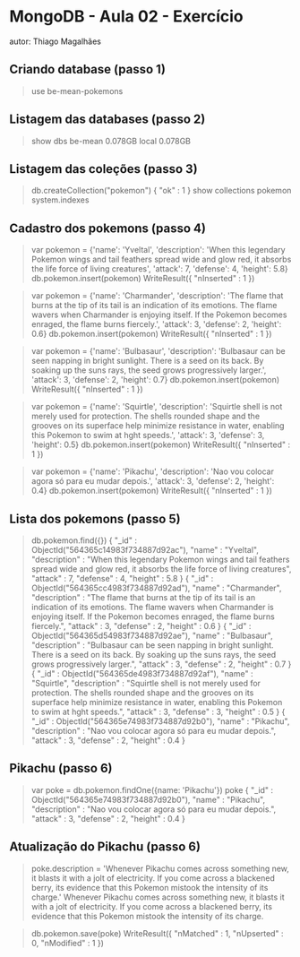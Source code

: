 # MongoDB - Aula 02 - Exercício
autor: Thiago Magalhães

## Criando database (passo 1)
> use be-mean-pokemons

## Listagem das databases (passo 2)
> show dbs
be-mean  0.078GB
local    0.078GB

## Listagem das coleções (passo 3)
> db.createCollection("pokemon")
{ "ok" : 1 }
> show collections
pokemon
system.indexes

## Cadastro dos pokemons (passo 4)
> var pokemon  = {'name': 'Yveltal', 'description': 'When this legendary Pokemon wings and tail feathers spread wide and glow red, it absorbs the life force of living creatures', 'attack': 7, 'defense': 4, 'height': 5.8}
> db.pokemon.insert(pokemon)
WriteResult({ "nInserted" : 1 })

> var pokemon  = {'name': 'Charmander', 'description': 'The flame that burns at the tip of its tail is an indication of its emotions. The flame wavers when Charmander is enjoying itself. If the Pokemon becomes enraged, the flame burns fiercely.', 'attack': 3, 'defense': 2, 'height': 0.6}
> db.pokemon.insert(pokemon)
WriteResult({ "nInserted" : 1 })

> var pokemon  = {'name': 'Bulbasaur', 'description': 'Bulbasaur can be seen napping in bright sunlight. There is a seed on its back. By soaking up the suns rays, the seed grows progressively larger.', 'attack': 3, 'defense': 2, 'height': 0.7}
> db.pokemon.insert(pokemon)
WriteResult({ "nInserted" : 1 })

> var pokemon  = {'name': 'Squirtle', 'description': 'Squirtle shell is not merely used for protection. The shells rounded shape and the grooves on its superface help minimize resistance in water, enabling this Pokemon to swim at hght speeds.', 'attack': 3, 'defense': 3, 'height': 0.5}
> db.pokemon.insert(pokemon)
WriteResult({ "nInserted" : 1 })

> var pokemon  = {'name': 'Pikachu', 'description': 'Nao vou colocar agora só para eu mudar depois.', 'attack': 3, 'defense': 2, 'height': 0.4}
> db.pokemon.insert(pokemon)
WriteResult({ "nInserted" : 1 })


## Lista dos pokemons (passo 5)
> db.pokemon.find({})
{ "_id" : ObjectId("564365c14983f734887d92ac"), "name" : "Yveltal", "description" : "When this legendary Pokemon wings and tail feathers spread wide and glow red, it absorbs the life force of living creatures", "attack" : 7, "defense" : 4, "height" : 5.8 }
{ "_id" : ObjectId("564365cc4983f734887d92ad"), "name" : "Charmander", "description" : "The flame that burns at the tip of its tail is an indication of its emotions. The flame wavers when Charmander is enjoying itself. If the Pokemon becomes enraged, the flame burns fiercely.", "attack" : 3, "defense" : 2, "height" : 0.6 }
{ "_id" : ObjectId("564365d54983f734887d92ae"), "name" : "Bulbasaur", "description" : "Bulbasaur can be seen napping in bright sunlight. There is a seed on its back. By soaking up the suns rays, the seed grows progressively larger.", "attack" : 3, "defense" : 2, "height" : 0.7 }
{ "_id" : ObjectId("564365de4983f734887d92af"), "name" : "Squirtle", "description" : "Squirtle shell is not merely used for protection. The shells rounded shape and the grooves on its superface help minimize resistance in water, enabling this Pokemon to swim at hght speeds.", "attack" : 3, "defense" : 3, "height" : 0.5 }
{ "_id" : ObjectId("564365e74983f734887d92b0"), "name" : "Pikachu", "description" : "Nao vou colocar agora só para eu mudar depois.", "attack" : 3, "defense" : 2, "height" : 0.4 }


## Pikachu (passo 6)
> var poke = db.pokemon.findOne({name: 'Pikachu'})
> poke
{
  "_id" : ObjectId("564365e74983f734887d92b0"),
  "name" : "Pikachu",
  "description" : "Nao vou colocar agora só para eu mudar depois.",
  "attack" : 3,
  "defense" : 2,
  "height" : 0.4
}


## Atualização do Pikachu (passo 6)
> poke.description = 'Whenever Pikachu comes across something new, it blasts it with a jolt of electricity. If you come across a blackened berry, its evidence that this Pokemon mistook the intensity of its charge.'
Whenever Pikachu comes across something new, it blasts it with a jolt of electricity. If you come across a blackened berry, its evidence that this Pokemon mistook the intensity of its charge.

> db.pokemon.save(poke)
WriteResult({ "nMatched" : 1, "nUpserted" : 0, "nModified" : 1 })